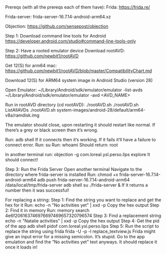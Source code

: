 Prereqs (with all the prereqs each of them have):
Frida:
https://frida.re/ 
 
Frida-server:
frida-server-16.7.14-android-arm64.xz

Objection:
https://github.com/sensepost/objection 

Step 1: Download command line tools for Android
https://developer.android.com/studio#command-line-tools-only

Step 2: Have a rooted emulator device
Download rootAVD: 
https://github.com/newbit1/rootAVD

Get 12(S) for arm64 mac:
https://github.com/newbit1/rootAVD/blob/master/CompatibilityChart.md

Download 12(S) for ARM64 system image in Android Studio (version 28)

Open Emulator: 
~/Library/Android/sdk/emulator/emulator -list-avds
~/Library/Android/sdk/emulator/emulator -avd <AVD_NAME>

Run in rootAVD directory (cd rootAVD):
./rootAVD.sh
./rootAVD.sh ListAllAVDs
./rootAVD.sh system-images/android-28/default/arm64-v8a/ramdisk.img

The emulator should close, upon restarting it should restart like normal. If there’s a grey or black screen then it’s wrong.

 Run: adb shell 
If it connects then it’s working. If it fails it’ll have a failure to connect error.
Run: su
Run: whoami
Should return: root

In another terminal run: 
objection -g com.loreal.ysl.perso.lips explore 
It should connect!

Step 3: Run the Frida Server
Open another terminal
Navigate to the directory where frida-server is installed
Run:
chmod +x frida-server-16.7.14-android-arm64
adb push frida-server-16.7.14-android-arm64 /data/local/tmp/frida-server
adb shell
su
./frida-server &
If it returns a number then it was successful!


For replacing a string:
Step 1: Find the string you want to replace and get the hex for it
Run: echo -n "No activities yet" | xxd -p
Copy the hex output
Step 2: Find it in memory
Run: memory search 4e6f206163746976697469657320796574
Step 3: Find a replacement string
echo -n "Natalie activities" | xxd -p
Copy the hex output
Step 4: Get the pid of the app
adb shell pidof com.loreal.ysl.perso.lips
Step 5: Run the script to replace the string using frida
frida -U -p <pid from pidof> -l replace_textview.js
Frida might give an input error for a missing semicolon. It’s stupid. Go to the app emulation and find the “No activities yet” text anyways. It should replace it once it loads in!

